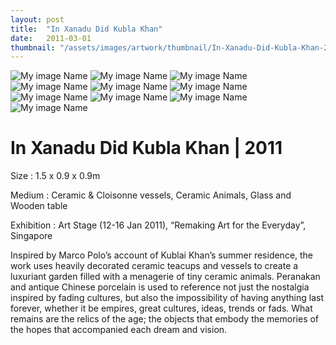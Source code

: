 ```yaml
---
layout: post
title:  "In Xanadu Did Kubla Khan"
date:   2011-03-01
thumbnail: "/assets/images/artwork/thumbnail/In-Xanadu-Did-Kubla-Khan-2011.jpg"
---
```


![My image Name](/assets/images/artwork/In-Xanadu-Did-Kubla-Khan_01.jpg)
![My image Name](/assets/images/artwork/In-Xanadu-Did-Kubla-Khan_02.jpg)
![My image Name](/assets/images/artwork/In-Xanadu-Did-Kubla-Khan_03.jpg)
![My image Name](/assets/images/artwork/In-Xanadu-Did-Kubla-Khan_04.jpg)
![My image Name](/assets/images/artwork/In-Xanadu-Did-Kubla-Khan_05.jpg)
![My image Name](/assets/images/artwork/In-Xanadu-Did-Kubla-Khan_06.jpg)
![My image Name](/assets/images/artwork/In-Xanadu-Did-Kubla-Khan_07.jpg)
![My image Name](/assets/images/artwork/In-Xanadu-Did-Kubla-Khan_08.jpg)
![My image Name](/assets/images/artwork/In-Xanadu-Did-Kubla-Khan_09.jpg)
![My image Name](/assets/images/artwork/In-Xanadu-Did-Kubla-Khan_10.jpg)

# In Xanadu Did Kubla Khan | 2011

Size
: 1.5 x 0.9 x 0.9m

Medium
: Ceramic &amp; Cloisonne vessels, Ceramic Animals, Glass and Wooden table

Exhibition
: Art Stage (12-16 Jan 2011), “Remaking Art for the Everyday”, Singapore

Inspired by Marco Polo’s account of Kublai Khan’s summer residence, the work uses heavily decorated ceramic teacups and vessels to create a luxuriant garden filled with a menagerie of tiny ceramic animals. Peranakan and antique Chinese porcelain is used to reference not just the nostalgia inspired by fading cultures, but also the impossibility of having anything last forever, whether it be empires, great cultures, ideas, trends or fads.  What remains are the relics of the age; the objects that embody the memories of the hopes that accompanied each dream and vision.